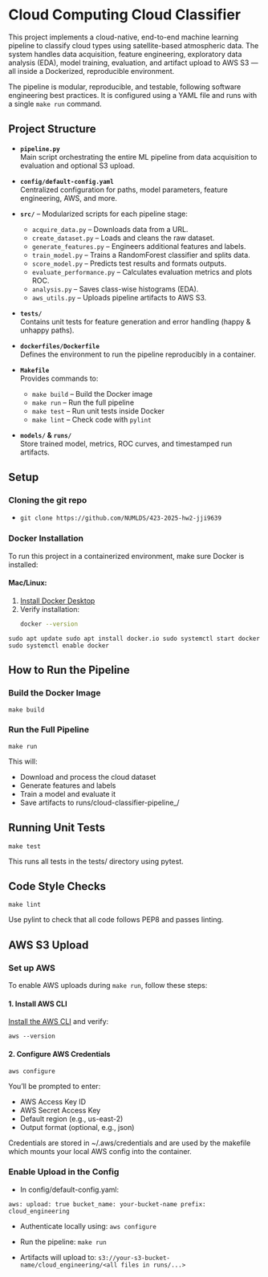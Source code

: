 # Cloud Computing Cloud Classifier

This project implements a cloud-native, end-to-end machine learning pipeline to classify cloud types using satellite-based atmospheric data. The system handles data acquisition, feature engineering, exploratory data analysis (EDA), model training, evaluation, and artifact upload to AWS S3 — all inside a Dockerized, reproducible environment.

The pipeline is modular, reproducible, and testable, following software engineering best practices. It is configured using a YAML file and runs with a single `make run` command.

## Project Structure

- **`pipeline.py`**  
  Main script orchestrating the entire ML pipeline from data acquisition to evaluation and optional S3 upload.

- **`config/default-config.yaml`**  
  Centralized configuration for paths, model parameters, feature engineering, AWS, and more.

- **`src/`** – Modularized scripts for each pipeline stage:
  - `acquire_data.py` – Downloads data from a URL.
  - `create_dataset.py` – Loads and cleans the raw dataset.
  - `generate_features.py` – Engineers additional features and labels.
  - `train_model.py` – Trains a RandomForest classifier and splits data.
  - `score_model.py` – Predicts test results and formats outputs.
  - `evaluate_performance.py` – Calculates evaluation metrics and plots ROC.
  - `analysis.py` – Saves class-wise histograms (EDA).
  - `aws_utils.py` – Uploads pipeline artifacts to AWS S3.

- **`tests/`**  
  Contains unit tests for feature generation and error handling (happy & unhappy paths).

- **`dockerfiles/Dockerfile`**  
  Defines the environment to run the pipeline reproducibly in a container.

- **`Makefile`**  
  Provides commands to:
  - `make build` – Build the Docker image  
  - `make run` – Run the full pipeline  
  - `make test` – Run unit tests inside Docker  
  - `make lint` – Check code with `pylint`

- **`models/` & `runs/`**  
  Store trained model, metrics, ROC curves, and timestamped run artifacts.

## Setup
### Cloning the git repo
- `git clone https://github.com/NUMLDS/423-2025-hw2-jji9639`

### Docker Installation
To run this project in a containerized environment, make sure Docker is installed:
#### **Mac/Linux:**

1. [Install Docker Desktop](https://www.docker.com/products/docker-desktop/)
2. Verify installation:
   ```bash
   docker --version

`sudo apt update
sudo apt install docker.io
sudo systemctl start docker
sudo systemctl enable docker`

## How to Run the Pipeline
### Build the Docker Image
`make build` 
### Run the Full Pipeline
`make run`
  
This will:
- Download and process the cloud dataset
- Generate features and labels
- Train a model and evaluate it
- Save artifacts to runs/cloud-classifier-pipeline_<timestamp>/

## Running Unit Tests
`make test`

This runs all tests in the tests/ directory using pytest.

## Code Style Checks
`make lint`

Use pylint to check that all code follows PEP8 and passes linting. 

## AWS S3 Upload

### Set up AWS

To enable AWS uploads during `make run`, follow these steps:

####  1. Install AWS CLI

[Install the AWS CLI](https://docs.aws.amazon.com/cli/latest/userguide/install-cliv2.html) and verify:

```
aws --version
```

#### 2. Configure AWS Credentials
`aws configure`

You’ll be prompted to enter:

- AWS Access Key ID
- AWS Secret Access Key
- Default region (e.g., us-east-2)
- Output format (optional, e.g., json)

Credentials are stored in ~/.aws/credentials and are used by the makefile which mounts your local AWS config into the container.

### Enable Upload in the Config
- In config/default-config.yaml: 

`aws:
  upload: true
  bucket_name: your-bucket-name
  prefix: cloud_engineering
`
- Authenticate locally using:
`aws configure`

- Run the pipeline:
`make run`

- Artifacts will upload to:
`s3://your-s3-bucket-name/cloud_engineering/<all files in runs/...>`
